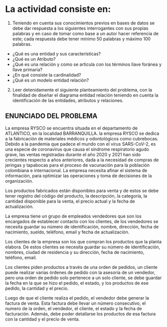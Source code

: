 # La actividad consiste en:

1. Teniendo en cuenta sus conocimientos previos en bases de datos se debe dar respuesta a los siguientes interrogantes con sus propias palabras y en caso de tomar como base a un autor hacer referencia de este; cada respuesta debe tener mínimo 50 palabras y máximo 100 palabras.

  - ¿Qué es una entidad y sus características?
  - ¿Qué es un Atributo?
  - ¿Qué es una relación y como se articula con los términos llave foránea y llave primaria?
  - ¿En qué consiste la cardinalidad?
  - ¿Qué es un modelo entidad relación?
  
2. Leer detenidamente el siguiente planteamiento del problema, con la finalidad de diseñar el diagrama entidad relación teniendo en cuenta la identificación de las entidades, atributos y relaciones.

## ENUNCIADO DEL PROBLEMA
 
La empresa RYSCO se encuentra situada en el departamento de ATLANTICO, en la localidad BARRANQUILLA. la empresa RYSCO se dedica a la fabricación de materiales médicos y odontológicos como cubrebocas. Debido a la pandemia que padece el mundo con el virus SARS-CoV-2, es una especie de coronavirus que causa el síndrome respiratorio agudo grave, las ventas registradas durante el año 2020 y 2021 han sido crecientes respecto a años anteriores, dada a la necesidad de compras de jeringas y tapabocas para el proceso de vacunación para la población colombiana e internacional. La empresa necesita afinar el sistema de información, para optimizar las operaciones y toma de decisiones de la organización. 

Los productos fabricados están disponibles para venta y de estos se debe tener registro del código del producto, la descripción, la categoría, la cantidad disponible para la venta, el precio actual y la
fecha de actualización.

La empresa tiene un grupo de empleados vendedores que son los encargados de establecer contacto con los clientes, de los vendedores se necesita guardar su número de identificación, nombre, dirección, fecha de nacimiento, sueldo, teléfono, email y fecha de actualización.

Los clientes de la empresa son los que compran los productos que la planta elabora. De estos clientes se necesita guardar su número de identificación, nombres, ciudad de residencia y su dirección, fecha de nacimiento, teléfono, email.

Los clientes piden productos a través de una orden de pedidos, un cliente puede realizar varias órdenes de pedido con la asesoría de un vendedor, pero una orden de pedido solo pertenece a un solo cliente, se debe guardar la fecha en la que se hizo el pedido, el estado, y los productos de ese pedido, la cantidad y el precio.

Luego de que el cliente realiza el pedido, el vendedor debe generar la factura de venta. Esta factura debe llevar un número consecutivo, el numero de la orden, el vendedor, el cliente, el estado y la fecha de facturación. Además, debe poder detallarse los productos de esa factura con la cantidad y el precio de venta.

